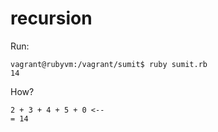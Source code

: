 # recursion

Run:
```
vagrant@rubyvm:/vagrant/sumit$ ruby sumit.rb
14
```
How?
```
2 + 3 + 4 + 5 + 0 <--
= 14
```
